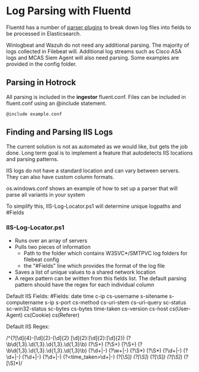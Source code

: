 # Log Parsing with Fluentd 
Fluentd has a number of [parser plugins](https://docs.fluentd.org/parser) to break down log files into fields to be processed in Elasticsearch. 

Winlogbeat and Wazuh do not need any additional parsing. 
The majority of logs collected in Filebeat will. 
Additional log streams such as Cisco ASA logs and MCAS Siem Agent will also need parsing. 
Some examples are provided in the config folder. 

## Parsing in Hotrock 

All parsing is included in the **ingestor** fluent.conf. 
Files can be included in fluent.conf using an @include statement. 

```
@include example.conf
```

## Finding and Parsing IIS Logs
The current solution is not as automated as we would like, but gets the job done. Long term goal is to implement a feature that autodetects IIS locations and parsing patterns. 

IIS logs do not have a standard location and can vary between servers. 
They can also have custom column formats. 

os.windows.conf shows an example of how to set up a parser that will parse all variants in your system

To simplify this, IIS-Log-Locator.ps1 will determine unique logpaths and #Fields

### IIS-Log-Locator.ps1
 - Runs over an array of servers 
 - Pulls two pieces of information 
	 - Path to the folder which contains W3SVC*/SMTPVC log folders for filebeat config
	 - the "#Fields" line which provides the format of the log file 
- Saves a list of unique values to a shared network location 
- A regex pattern can be written from this fields list. The default parsing pattern should have the regex for each individual column

Default IIS Fields: 
#Fields: date time c-ip cs-username s-sitename s-computername s-ip s-port cs-method cs-uri-stem cs-uri-query sc-status sc-win32-status sc-bytes cs-bytes time-taken cs-version cs-host cs(User-Agent) cs(Cookie) cs(Referer)

Default IIS Regex: 

/^(?<time>[\d]{4}-[\d]{2}-[\d]{2} [\d]{2}:[\d]{2}:[\d]{2}) (?<c-ip>\b\d{1,3}\.\d{1,3}\.\d{1,3}\.\d{1,3}\b) (?<cs-username>\S+) (?<s-sitename>\S+) (?<hostname>\S+) (?<s-ip>\b\d{1,3}\.\d{1,3}\.\d{1,3}\.\d{1,3}\b) (?<s-port>\d+|-) (?<cs-method>\w+|-) (?<cs-uri-stem>\S*) (?<cs-uri-query>\S*) (?<sc-status>\d+|-) (?<sc-win32-status>\d+|-) (?<sc-bytes>\d+|-) (?<cs-bytes>\d+|-) (?<time_taken>\d+|-) (?<cs-version>[\S]*) (?<cs-host>[\S]*) (?<cs-user-agent>[\S]*) (?<cs-cookie>[\S]*) (?<cs-referer>[\S]*)/
